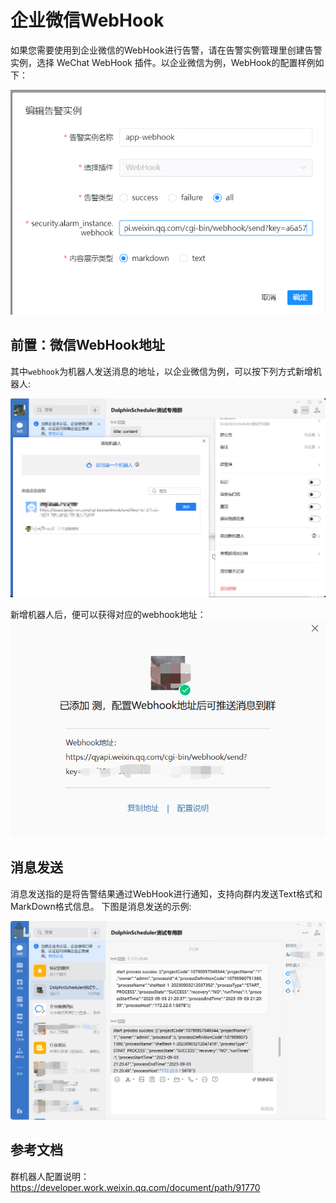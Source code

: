 # 企业微信WebHook

如果您需要使用到企业微信的WebHook进行告警，请在告警实例管理里创建告警实例，选择 WeChat WebHook 插件。以企业微信为例，WebHook的配置样例如下：

![enterprise-wechat-webhook-alert-instance-add](../../../../img/alert/enterprise-wechat-webhook-alert-instance-add.png)

## 前置：微信WebHook地址

其中`webhook`为机器人发送消息的地址，以企业微信为例，可以按下列方式新增机器人:

![webhook-robot-add](../../../../img/alert/enterprise-wechat-webhook-robot-add.png)

新增机器人后，便可以获得对应的webhook地址：
![webhook-address-obtain](../../../../img/alert/enterprise-wechat-webhook-address-obtain.png)


## 消息发送

消息发送指的是将告警结果通过WebHook进行通知，支持向群内发送Text格式和MarkDown格式信息。
下图是消息发送的示例:

![webhook-message-send-instance](../../../../img/alert/enterprise-wechat-webhook-message-send-instance.png)


## 参考文档

群机器人配置说明：https://developer.work.weixin.qq.com/document/path/91770
